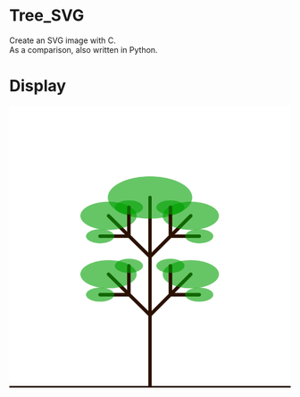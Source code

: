 # Tree_SVG

Create an SVG image with C.<br>
As a comparison, also written in Python.<br>

# Display

![example](https://github.com/jpenrici/SVG_Image_Tree/blob/master/SVG_Image_Tree/tree_1.svg)
